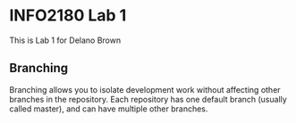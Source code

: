 # INFO2180 Lab 1

This is Lab 1 for Delano Brown

## Branching

Branching allows you to isolate development work without affecting other branches in the repository. Each repository has one default branch (usually called master), and can have multiple other branches.
